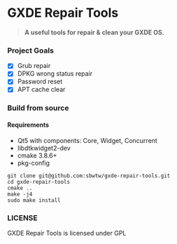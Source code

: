 # GXDE Repair Tools
> __A useful tools for repair & clean your GXDE OS.__

### Project Goals
* [x] Grub repair
* [x] DPKG wrong status repair
* [x] Password reset
* [x] APT cache clear

### Build from source
#### Requirements
* Qt5 with components: Core, Widget, Concurrent
* libdtkwidget2-dev
* cmake 3.8.6+
* pkg-config

```
git clone git@github.com:sbwtw/gxde-repair-tools.git
cd gxde-repair-tools
cmake ..
make -j4
sudo make install
```

### LICENSE
GXDE Repair Tools is licensed under GPL